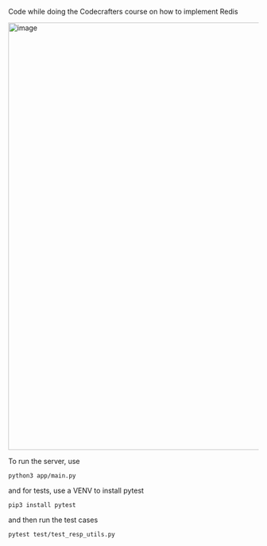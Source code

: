 Code while doing the Codecrafters course on how to implement Redis

<img width="1462" height="859" alt="image" src="https://github.com/user-attachments/assets/0f9a65f7-23cd-4302-87bb-740ff4cf7d47" />

To run the server, use

```
python3 app/main.py
```

and for tests, use a VENV to install pytest

```
pip3 install pytest
```

and then run the test cases

```
pytest test/test_resp_utils.py
```
